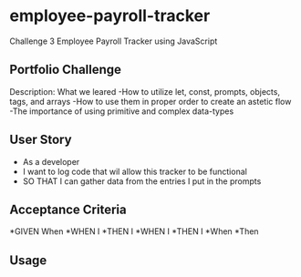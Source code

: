 # employee-payroll-tracker

Challenge 3 Employee Payroll Tracker using JavaScript
## Portfolio Challenge

Description: What we leared
-How to utilize let, const, prompts, objects, tags, and arrays
-How to use them in proper order to create an astetic flow
-The importance of using primitive and complex data-types

## User Story
* As a developer 
* I want to log code that wil allow this tracker to be functional
* SO THAT I can gather data from the entries I put in the prompts

## Acceptance Criteria 
*GIVEN When
*WHEN I 
*THEN I 
*WHEN I 
*THEN I 
*When 
*Then 




## Usage